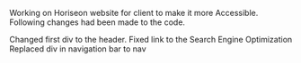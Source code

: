 Working on Horiseon website for client to make it more Accessible. Following changes had been made to the code.

Changed first div to the header.
Fixed link to the Search Engine Optimization
Replaced div in navigation bar to nav
